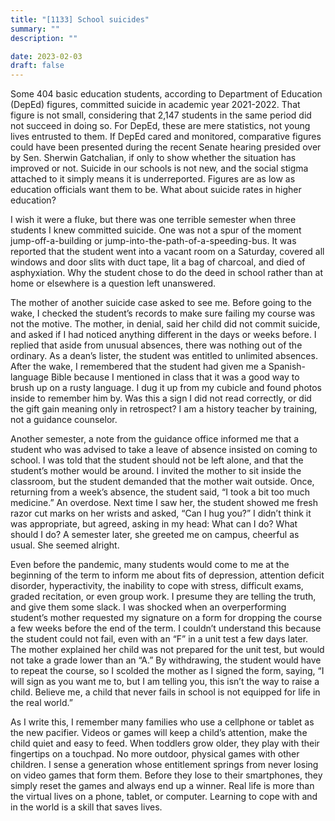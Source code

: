 ```yaml
---
title: "[1133] School suicides"
summary: ""
description: ""

date: 2023-02-03
draft: false
---
```


Some 404 basic education students, according to Department of Education (DepEd) figures, committed suicide in academic year 2021-2022. That figure is not small, considering that 2,147 students in the same period did not succeed in doing so. For DepEd, these are mere statistics, not young lives entrusted to them. If DepEd cared and monitored, comparative figures could have been presented during the recent Senate hearing presided over by Sen. Sherwin Gatchalian, if only to show whether the situation has improved or not. Suicide in our schools is not new, and the social stigma attached to it simply means it is underreported. Figures are as low as education officials want them to be. What about suicide rates in higher education?

I wish it were a fluke, but there was one terrible semester when three students I knew committed suicide. One was not a spur of the moment jump-off-a-building or jump-into-the-path-of-a-speeding-bus. It was reported that the student went into a vacant room on a Saturday, covered all windows and door slits with duct tape, lit a bag of charcoal, and died of asphyxiation. Why the student chose to do the deed in school rather than at home or elsewhere is a question left unanswered.

The mother of another suicide case asked to see me. Before going to the wake, I checked the student’s records to make sure failing my course was not the motive. The mother, in denial, said her child did not commit suicide, and asked if I had noticed anything different in the days or weeks before. I replied that aside from unusual absences, there was nothing out of the ordinary. As a dean’s lister, the student was entitled to unlimited absences. After the wake, I remembered that the student had given me a Spanish-language Bible because I mentioned in class that it was a good way to brush up on a rusty language. I dug it up from my cubicle and found photos inside to remember him by. Was this a sign I did not read correctly, or did the gift gain meaning only in retrospect? I am a history teacher by training, not a guidance counselor.

Another semester, a note from the guidance office informed me that a student who was advised to take a leave of absence insisted on coming to school. I was told that the student should not be left alone, and that the student’s mother would be around. I invited the mother to sit inside the classroom, but the student demanded that the mother wait outside. Once, returning from a week’s absence, the student said, “I took a bit too much medicine.” An overdose. Next time I saw her, the student showed me fresh razor cut marks on her wrists and asked, “Can I hug you?” I didn’t think it was appropriate, but agreed, asking in my head: What can I do? What should I do? A semester later, she greeted me on campus, cheerful as usual. She seemed alright.

Even before the pandemic, many students would come to me at the beginning of the term to inform me about fits of depression, attention deficit disorder, hyperactivity, the inability to cope with stress, difficult exams, graded recitation, or even group work. I presume they are telling the truth, and give them some slack. I was shocked when an overperforming student’s mother requested my signature on a form for dropping the course a few weeks before the end of the term. I couldn’t understand this because the student could not fail, even with an “F” in a unit test a few days later. The mother explained her child was not prepared for the unit test, but would not take a grade lower than an “A.” By withdrawing, the student would have to repeat the course, so I scolded the mother as I signed the form, saying, “I will sign as you want me to, but I am telling you, this isn’t the way to raise a child. Believe me, a child that never fails in school is not equipped for life in the real world.”

As I write this, I remember many families who use a cellphone or tablet as the new pacifier. Videos or games will keep a child’s attention, make the child quiet and easy to feed. When toddlers grow older, they play with their fingertips on a touchpad. No more outdoor, physical games with other children. I sense a generation whose entitlement springs from never losing on video games that form them. Before they lose to their smartphones, they simply reset the games and always end up a winner. Real life is more than the virtual lives on a phone, tablet, or computer. Learning to cope with and in the world is a skill that saves lives.
